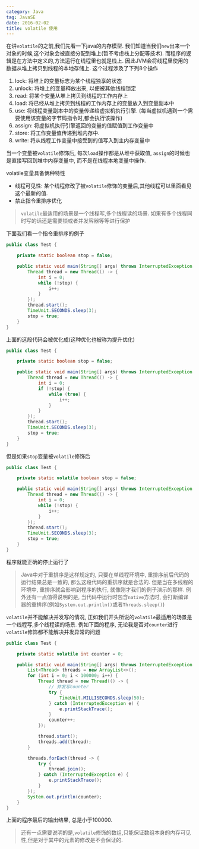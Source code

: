 ```yaml
---
category: Java
tag: JavaSE
date: 2016-02-02
title: volatile 使用
---
```

在讲`volatile`的之前,我们先看一下java的内存模型. 我们知道当我们`new`出来一个对象的时候,这个对象会被直接分配到堆上(暂不考虑栈上分配等技术). 而程序的逻辑是在方法中定义的,方法运行在线程里也就是栈上. 因此JVM会将线程里使用的数据从堆上拷贝到线程的本地存储上. 这个过程涉及了下列8个操作
1. lock: 将堆上的变量标志为某个线程独享的状态
2. unlock: 将堆上的变量释放出来, 以便被其他线程锁定
3. read: 将某个变量从堆上拷贝到线程的工作内存上
4. load: 将已经从堆上拷贝到线程的工作内存上的变量放入到变量副本中
5. use: 将线程变量副本中的变量传递给虚拟机执行引擎. (每当虚拟机遇到一个需要使用该变量的字节码指令时,都会执行该操作)
6. assign: 将虚拟机执行引擎返回的变量的值赋值到工作变量中
7. store: 将工作变量值传递到堆内存中.
8. write: 将从线程工作变量中接受到的值写入到主内存变量中

当一个变量被`volatile`修饰后, 每次`load`操作都是从堆中获取值, `assign`的时候也是直接写回到堆中内存变量中, 而不是在线程本地变量中操作.

volatile变量具备俩种特性
* 线程可见性: 某个线程修改了被`volatile`修饰的变量后,其他线程可以里面看见这个最新的值.
* 禁止指令重排序优化


> `volatile`最适用的场景是一个线程写,多个线程读的场景. 如果有多个线程同时写的话还是需要锁或者并发容器等等进行保护

下面我们看一个指令重排序的例子
```java
public class Test {

	private static boolean stop = false;

	public static void main(String[] args) throws InterruptedException {
		Thread thread = new Thread(() -> {
			int i = 0;
			while (!stop) {
				i++;
			}
		});
		thread.start();
		TimeUnit.SECONDS.sleep(3);
		stop = true;
	}
}
```
上面的这段代码会被优化成(这种优化也被称为提升优化)
```java
public class Test {

	private static boolean stop = false;

	public static void main(String[] args) throws InterruptedException {
		Thread thread = new Thread(() -> {
			int i = 0;
			if (!stop) {
				while (true) {
					i++;
				}
			}
		});
		thread.start();
		TimeUnit.SECONDS.sleep(3);
		stop = true;
	}
}
```
但是如果`stop`变量被`volatile`修饰后
```java
public class Test {

	private static volatile boolean stop = false;

	public static void main(String[] args) throws InterruptedException {
		Thread thread = new Thread(() -> {
			int i = 0;
			while (!stop) {
				i++;
			}
		});
		thread.start();
		TimeUnit.SECONDS.sleep(3);
		stop = true;
	}
}
```
程序就能正确的停止运行了

> Java中对于重排序是这样规定的, 只要在单线程环境中, 重排序前后代码的运行结果总是一致的, 那么这段代码的重排序就是合法的. 但是当在多线程的环境中, 重排序就会影响到程序的执行, 就像刚才我们的例子演示的那样. 例外还有一点值得说明的是, 当代码中运行时包含`native`方法时, 会打断编译器的重排序(例如`System.out.println()`或者`Threads.sleep()`)

`volatile`并不能解决并发写的情况, 正如我们开头所说的`volatile`最适用的场景是一个线程写,多个线程读的场景. 例如下面的程序, 无论我是否对`counter`进行`volatile`修饰都不能解决并发异常的问题
```java
public class Test {

	private static volatile int counter = 0;

	public static void main(String[] args) throws InterruptedException {
		List<Thread> threads = new ArrayList<>();
		for (int i = 0; i < 100000; i++) {
			Thread thread = new Thread(() -> {
				// 并发写counter
				try {
					TimeUnit.MILLISECONDS.sleep(50);
				} catch (InterruptedException e) {
					e.printStackTrace();
				}
				counter++;
			});

			thread.start();
			threads.add(thread);
		}

		threads.forEach(thread -> {
			try {
				thread.join();
			} catch (InterruptedException e) {
				e.printStackTrace();
			}
		});
		System.out.println(counter);
	}
}
```
上面的程序最后的输出结果, 总是小于100000.

> 还有一点需要说明的是,`volatile`修饰的数组,只能保证数组本身的内存可见性,但是对于其中的元素的修改是不会保证的.
